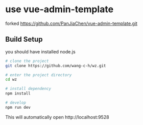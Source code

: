 # use vue-admin-template 

forked https://github.com/PanJiaChen/vue-admin-template.git


## Build Setup

you should have installed node.js

```bash
# clone the project
git clone https://github.com/wang-c-h/wz.git

# enter the project directory
cd wz

# install dependency
npm install

# develop
npm run dev
```

This will automatically open http://localhost:9528

